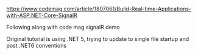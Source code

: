 https://www.codemag.com/article/1807061/Build-Real-time-Applications-with-ASP.NET-Core-SignalR

Following along with code mag signalR demo

Original tutorial is using .NET 5, trying to update to single file startup and post .NET6 conventions
